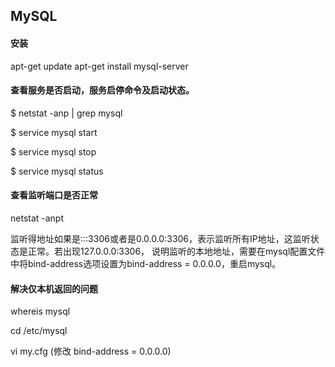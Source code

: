 ## MySQL

#### 安装
apt-get update
apt-get install mysql-server

#### 查看服务是否启动，服务启停命令及启动状态。
$ netstat -anp | grep mysql

$ service mysql start

$ service mysql stop

$ service mysql status

#### 查看监听端口是否正常
netstat -anpt

监听得地址如果是:::3306或者是0.0.0.0:3306，表示监听所有IP地址，这监听状态是正常。若出现127.0.0.0:3306，
说明监听的本地地址，需要在mysql配置文件中将bind-address选项设置为bind-address = 0.0.0.0，重启mysql。

#### 解决仅本机返回的问题
whereis mysql

cd /etc/mysql

vi my.cfg  (修改 bind-address = 0.0.0.0)
